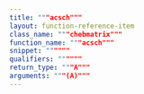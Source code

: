```yaml
---
title: """acsch"""
layout: function-reference-item
class_name: """chebmatrix"""
function_name: """acsch"""
snippet: """"""
qualifiers: """"""
return_type: """A"""
arguments: """(A)"""
---
```


